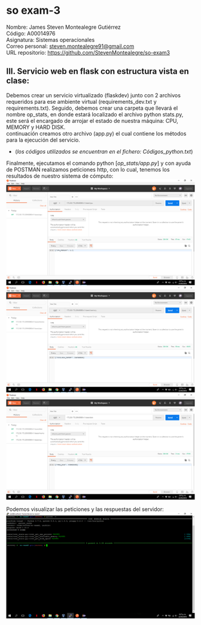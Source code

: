 # so exam-3
Nombre: James Steven Montealegre Gutiérrez  
Código: A00014976  
Asignatura: Sistemas operacionales  
Correo personal: steven.montealegre91@gmail.com  
URL repositorio: https://github.com/StevenMontealegre/so-exam3  

## III. Servicio web en flask con estructura vista en clase:  
Debemos crear un servicio virtualizado (flaskdev) junto con 2 archivos requeridos para ese ambiente virtual (requirements_dev.txt y requirements.txt). Seguido, debemos crear una carpeta que llevará el nombre op_stats, en donde estará localizado el archivo python stats.py, este será el encargado de arrojar el estado de nuestra máquina: CPU, MEMORY y HARD DISK.  
continuación creamos otro archivo (app.py) el cual contiene los métodos para la ejecución del servicio.  
* (_los códigos utilizados se encuentran en el fichero: Códigos_python.txt_)  

Finalmente, ejecutamos el comando python [_op_stats/app.py_] y con ayuda de POSTMAN realizamos peticiones http, con lo cual, tenemos los resultados de nuestro sistema de cómputo:   
![](imagenes/Captura%20de%20pantalla%20(26).png)  
![](imagenes/Captura%20de%20pantalla%20(27).png)  
![](imagenes/Captura%20de%20pantalla%20(28).png)  

Podemos visualizar las peticiones y las respuestas del servidor:  
![](imagenes/Captura%20de%20pantalla%20(30).png) 
 

